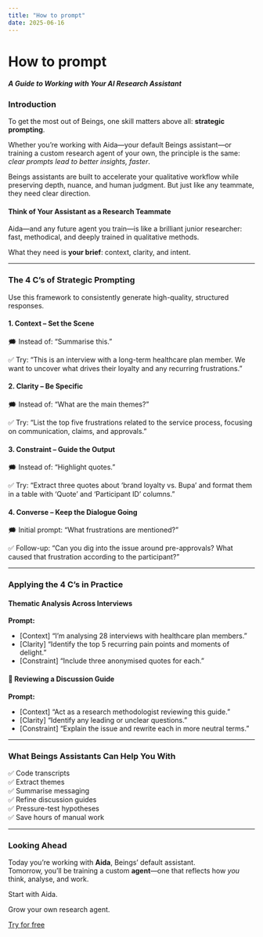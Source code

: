 ```yaml
---
title: "How to prompt"
date: 2025-06-16
---
```


# How to prompt

##### A Guide to Working with Your AI Research Assistant

### Introduction

To get the most out of Beings, one skill matters above all: **strategic prompting**.

Whether you’re working with Aida—your default Beings assistant—or training a custom research agent of your own, the principle is the same: _clear prompts lead to better insights, faster_.

Beings assistants are built to accelerate your qualitative workflow while preserving depth, nuance, and human judgment. But just like any teammate, they need clear direction.

#### Think of Your Assistant as a Research Teammate

Aida—and any future agent you train—is like a brilliant junior researcher: fast, methodical, and deeply trained in qualitative methods.

What they need is **your brief**: context, clarity, and intent.

  

* * *

### The 4 C’s of Strategic Prompting

Use this framework to consistently generate high-quality, structured responses.

#### 1\. **Context** – Set the Scene

🗯️ Instead of: “Summarise this.”

✅ Try: “This is an interview with a long-term healthcare plan member. We want to uncover what drives their loyalty and any recurring frustrations.”

#### 2\. **Clarity** – Be Specific

🗯️ Instead of: “What are the main themes?”

✅ Try: “List the top five frustrations related to the service process, focusing on communication, claims, and approvals.”

#### 3\. **Constraint** – Guide the Output

🗯️ Instead of: “Highlight quotes.”

✅ Try: “Extract three quotes about ‘brand loyalty vs. Bupa’ and format them in a table with ‘Quote’ and ‘Participant ID’ columns.”

#### 4\. **Converse** – Keep the Dialogue Going

🗯️ Initial prompt: “What frustrations are mentioned?”

✅ Follow-up: “Can you dig into the issue around pre-approvals? What caused that frustration according to the participant?”

  

* * *

### Applying the 4 C’s in Practice

#### Thematic Analysis Across Interviews

**Prompt:**

- \[Context\] “I’m analysing 28 interviews with healthcare plan members.”
- \[Clarity\] “Identify the top 5 recurring pain points and moments of delight.”
- \[Constraint\] “Include three anonymised quotes for each.”

#### 📝 Reviewing a Discussion Guide

**Prompt:**

- \[Context\] “Act as a research methodologist reviewing this guide.”
- \[Clarity\] “Identify any leading or unclear questions.”
- \[Constraint\] “Explain the issue and rewrite each in more neutral terms.”

  

* * *

### What Beings Assistants Can Help You With

✅ Code transcripts  
✅ Extract themes  
✅ Summarise messaging  
✅ Refine discussion guides  
✅ Pressure-test hypotheses  
✅ Save hours of manual work

  

* * *

### Looking Ahead

Today you’re working with **Aida**, Beings’ default assistant.  
Tomorrow, you’ll be training a custom **agent**—one that reflects how _you_ think, analyse, and work.

Start with Aida.

Grow your own research agent.

[Try for free](https://aida.beings.com)
